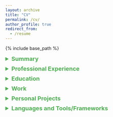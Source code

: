 ```yaml
---
layout: archive
title: "CV"
permalink: /cv/
author_profile: true
redirect_from:
  - /resume
---
```


{% include base_path %}
<details>
  <summary style="font-size: 18px; color: #4CAF50; margin-bottom: 10px;"><strong>Summary</strong></summary>
  <p>
    Ekin Alican Igdir<br>
    Ascheimer Strasse 2<br>
    Munich, Bavaria 81671<br>
    Email: igdir.ekin@gmail.com<br>
    <p>Highly skilled software developer with expertise in various programming languages and tools. Proven track record of successfully delivering software solutions and creating innovative frameworks. Strong problem-solving and analytical skills.</p>
  </p>
</details>

<details>
  <summary style="font-size: 18px; color: #4CAF50; margin-bottom: 10px;"><strong>Professional Experience</strong></summary>
  
  <h3>Software Developer</h3>
  <p><strong>Jenomics GMBH, Munich, Bavaria</strong><br>
  <em>2021 - 2023</em></p>
</details>

<details>
  <summary style="font-size: 18px; color: #4CAF50; margin-bottom: 10px;"><strong>Education</strong></summary>
  
  <ul>
    <li><strong>Master's Degree in Elektro- und Informationstechnik</strong><br>
    Technische Universität München, 2016 – 2020<br></li>
    <p>Finished all the required courses, didn't hand in the thesis.</p>
    <li><strong>Bachelor's Degree in Elektro- und Informationstechnik</strong><br>
    Technische Universität München, 2011 – 2016</li>
  </ul>
</details>

  <details>
    <summary style="font-size: 18px; color: #4CAF50; margin-bottom: 10px;"><strong>Work</strong></summary>
    <ul>
      <li>
  <details>
    <summary style="font-size: 17px; color: #4CAF30; margin-bottom: 15px;">
        <strong>Custom E-Trading Software</strong>
    </summary>  
      <ul>
          <li>Implemented a message broker using FIX standard.</li>
          <li>Ensured the visual representation was Directed Acyclic Graphs (DAG) for proper code generation.</li>
          <li>Designed and implemented a DataScroller for data acquisition and stream abstraction.</li>
          <li>Packaged the application using Docker.</li>
        </ul>
  </details>
      </li>
      <li>
  <details>
    <summary style="font-size: 17px; color: #4CAF30; margin-bottom: 15px;">
        <strong>Content Enrichment Framework</strong>
    </summary>  
      <ul>
          <li>Developed a framework for inspecting files.</li>
          <li>Created a parallel execution strategy for jobs with a graphviz export option.</li>
          <li>Implemented jobs such as Face Recognition, Object Detection, and Dominant Colors using OpenCV, Torch, JavaScript, and Vue.</li>
        </ul>
  </details>
      </li>
      <li>
  <details>
    <summary style="font-size: 17px; color: #4CAF30; margin-bottom: 15px;">
        <strong>Piced Desk</strong>
    </summary>
        <ul>
          <li>Developed a GUI app to validate and fix zip files according to specific specifications.</li>
          <li>Implemented using Java Swing, running on Windows.</li>
        </ul>
  </details>
      </li>
      <li>
  <details>
    <summary style="font-size: 17px; color: #4CAF30; margin-bottom: 15px;">
        <strong>AG (In-house Project)</strong>
    </summary>
        <ul>
          <li>Created a designer, including a thin wrapper around OpenCV.</li>
          <li>Implemented AI-related image analyzers.</li>
        </ul>
  </details>
      </li>
    </ul>
  </details>

  <details>
    <summary style="font-size: 18px; color: #4CAF50; margin-bottom: 10px;"> <strong>Personal Projects</strong></summary>
    <ul>
      <li>Monadic Parser Combinator in Rust</li>
      <li>Stack-Based Quasi-JIT Language in C</li>
      <li>Pattern Matching-Based Language in Rust</li>
      <li>Parallel Command Executor inspired by GNU Parallel in Rust</li>
      <li>Simple Chat Application in Rust using the Actor Model</li>
    </ul>
  </details>
</details>

<details>
  <summary style="font-size: 18px; color: #4CAF50; margin-bottom: 10px;"><strong>Languages and Tools/Frameworks</strong></summary>
    <details>
  <summary style="font-size: 18px; color: #4CAF50; margin-bottom: 10px;"> <strong>Languages:</strong></summary> 
    <ul>
      <li>Java</li>
      <li>C</li>
      <li>Rust</li>
      <li>Bash</li>
      <li>Latex</li>
      <li>Julia</li>
      <li>Python</li>
      <li>AWK</li>
      <li>MATLAB</li>
      <li>JavaScript</li>
    </ul>
    </details>
  <details>
  <summary style="font-size: 18px; color: #4CAF50; margin-bottom: 10px;"> <strong>Tools/Frameworks:</strong></summary>
    <ul>
      <li>QuickFIX</li>
      <li>OpenCV</li>
      <li>TensorFlow</li>
      <li>PyTorch</li>
      <li>Apache Tika</li>
      <li>Valgrind</li>
      <li>Docker</li>
      <li>GDB</li>
      <li>Git</li>
      <li>Make</li>
      <li>CMake</li>
      <li>Microsoft Office</li>
      <li>Gnuplot</li>
      <li>GNU Radio</li>
      <li>Graphviz</li>
      <li>Vue</li>
    </ul>
  </details>
  </details>

